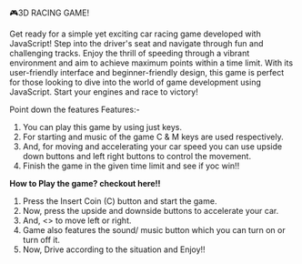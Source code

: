 🎮3D RACING GAME!

Get ready for a simple yet exciting car racing game developed with JavaScript! Step into the driver's seat and navigate through fun and challenging tracks. Enjoy the thrill of speeding through a vibrant environment and aim to achieve maximum points within a time limit. With its user-friendly interface and beginner-friendly design, this game is perfect for those looking to dive into the world of game development using JavaScript. Start your engines and race to victory!

Point down the features
Features:-
1. You can play this game by using just keys.
2. For starting and music of the game C & M keys are used respectively.
3. And, for moving and accelerating your car speed you can use upside down buttons and left right buttons to control the movement.
4. Finish the game in the given time limit and see if yoc win!! 

<b>How to Play the game? checkout here!!</b>
1. Press the Insert Coin (C) button and start the game.
2. Now, press the upside and downside buttons to accelerate your car.
3. And, <> to move left or right.
4. Game also features the sound/ music button which you can turn on or turn off it.
5. Now, Drive according to the situation and Enjoy!!
